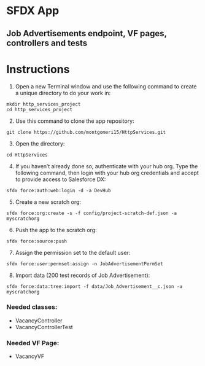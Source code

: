 # SFDX  App
## Job Advertisements endpoint, VF pages, controllers and tests
# Instructions
1. Open a new Terminal window and use the following command to create a unique directory to do your work in:
```
mkdir http_services_project
cd http_services_project
```

2. Use this command to clone the app repository:
```
git clone https://github.com/montgomeri15/HttpServices.git
```

3. Open the directory:
```
cd HttpServices
```

4. If you haven’t already done so, authenticate with your hub org. Type the following command, then login with your hub org credentials and accept to provide access to Salesforce DX:
```
sfdx force:auth:web:login -d -a DevHub
```

5. Create a new scratch org:
```
sfdx force:org:create -s -f config/project-scratch-def.json -a  myscratchorg
```

6. Push the app to the scratch org:
```
sfdx force:source:push
```

7. Assign the permission set to the default user:
```
sfdx force:user:permset:assign -n JobAdvertisementPermSet
```

8. Import data (200 test records of Job Advertisement):
```
sfdx force:data:tree:import -f data/Job_Advertisement__c.json -u myscratchorg
```

### Needed classes:
* VacancyController
* VacancyControllerTest

### Needed VF Page:
* VacancyVF